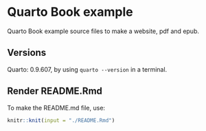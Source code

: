 <!-- README.md is generated from README.Rmd. Please edit that file -->

# Quarto Book example



Quarto Book example source files to make a website, pdf and epub.

## Versions
Quarto: 0.9.607, by using `quarto --version` in a terminal.

## Render README.Rmd
To make the README.md file, use:

```r
knitr::knit(input = "./README.Rmd")
```
